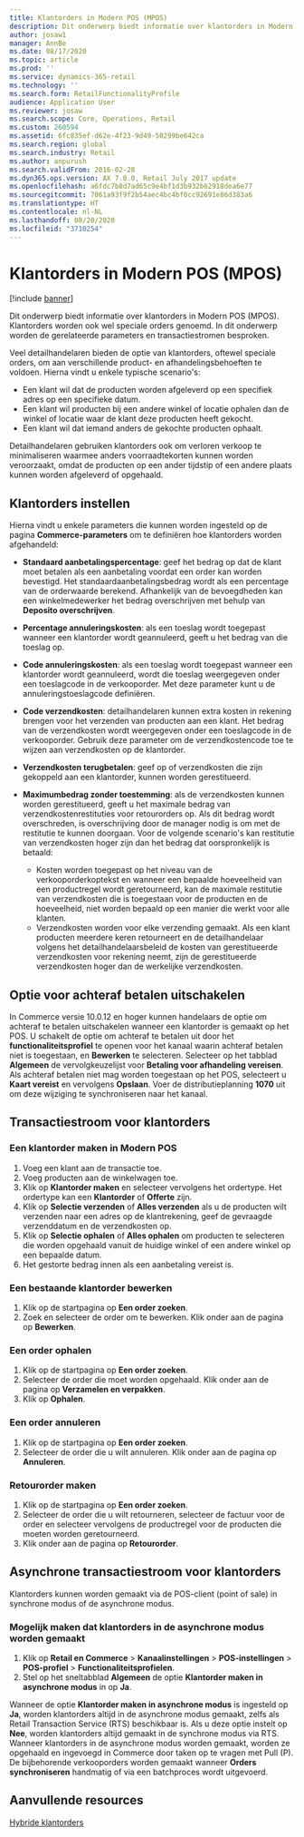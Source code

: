 ```yaml
---
title: Klantorders in Modern POS (MPOS)
description: Dit onderwerp biedt informatie over klantorders in Modern POS (MPOS). Klantorders worden ook wel speciale orders genoemd. In dit onderwerp worden de gerelateerde parameters en transactiestromen besproken.
author: josaw1
manager: AnnBe
ms.date: 08/17/2020
ms.topic: article
ms.prod: ''
ms.service: dynamics-365-retail
ms.technology: ''
ms.search.form: RetailFunctionalityProfile
audience: Application User
ms.reviewer: josaw
ms.search.scope: Core, Operations, Retail
ms.custom: 260594
ms.assetid: 6fc835ef-d62e-4f23-9d49-50299be642ca
ms.search.region: global
ms.search.industry: Retail
ms.author: anpurush
ms.search.validFrom: 2016-02-28
ms.dyn365.ops.version: AX 7.0.0, Retail July 2017 update
ms.openlocfilehash: a6fdc7b8d7ad65c9e4bf1d3b932b62918dea6e77
ms.sourcegitcommit: 7061a93f9f2b54aec4bc4bf0cc92691e86d383a6
ms.translationtype: HT
ms.contentlocale: nl-NL
ms.lasthandoff: 08/20/2020
ms.locfileid: "3710254"
---
```

# <a name="customer-orders-in-modern-pos-mpos"></a>Klantorders in Modern POS (MPOS)

[!include [banner](includes/banner.md)]

Dit onderwerp biedt informatie over klantorders in Modern POS (MPOS). Klantorders worden ook wel speciale orders genoemd. In dit onderwerp worden de gerelateerde parameters en transactiestromen besproken.

Veel detailhandelaren bieden de optie van klantorders, oftewel speciale orders, om aan verschillende product- en afhandelingsbehoeften te voldoen. Hierna vindt u enkele typische scenario's:

- Een klant wil dat de producten worden afgeleverd op een specifiek adres op een specifieke datum.
- Een klant wil producten bij een andere winkel of locatie ophalen dan de winkel of locatie waar de klant deze producten heeft gekocht.
- Een klant wil dat iemand anders de gekochte producten ophaalt.

Detailhandelaren gebruiken klantorders ook om verloren verkoop te minimaliseren waarmee anders voorraadtekorten kunnen worden veroorzaakt, omdat de producten op een ander tijdstip of een andere plaats kunnen worden afgeleverd of opgehaald.

## <a name="set-up-customer-orders"></a>Klantorders instellen

Hierna vindt u enkele parameters die kunnen worden ingesteld op de pagina **Commerce-parameters** om te definiëren hoe klantorders worden afgehandeld:

- **Standaard aanbetalingspercentage**: geef het bedrag op dat de klant moet betalen als een aanbetaling voordat een order kan worden bevestigd. Het standaardaanbetalingsbedrag wordt als een percentage van de orderwaarde berekend. Afhankelijk van de bevoegdheden kan een winkelmedewerker het bedrag overschrijven met behulp van **Deposito overschrijven**.
- **Percentage annuleringskosten**: als een toeslag wordt toegepast wanneer een klantorder wordt geannuleerd, geeft u het bedrag van die toeslag op.
- **Code annuleringskosten**: als een toeslag wordt toegepast wanneer een klantorder wordt geannuleerd, wordt die toeslag weergegeven onder een toeslagcode in de verkooporder. Met deze parameter kunt u de annuleringstoeslagcode definiëren.
- **Code verzendkosten**: detailhandelaren kunnen extra kosten in rekening brengen voor het verzenden van producten aan een klant. Het bedrag van de verzendkosten wordt weergegeven onder een toeslagcode in de verkooporder. Gebruik deze parameter om de verzendkostencode toe te wijzen aan verzendkosten op de klantorder.
- **Verzendkosten terugbetalen**: geef op of verzendkosten die zijn gekoppeld aan een klantorder, kunnen worden gerestitueerd.
- **Maximumbedrag zonder toestemming**: als de verzendkosten kunnen worden gerestitueerd, geeft u het maximale bedrag van verzendkostenrestituties voor retourorders op. Als dit bedrag wordt overschreden, is overschrijving door de manager nodig is om met de restitutie te kunnen doorgaan. Voor de volgende scenario's kan restitutie van verzendkosten hoger zijn dan het bedrag dat oorspronkelijk is betaald:

    - Kosten worden toegepast op het niveau van de verkooporderkoptekst en wanneer een bepaalde hoeveelheid van een productregel wordt geretourneerd, kan de maximale restitutie van verzendkosten die is toegestaan voor de producten en de hoeveelheid, niet worden bepaald op een manier die werkt voor alle klanten.
    - Verzendkosten worden voor elke verzending gemaakt. Als een klant producten meerdere keren retourneert en de detailhandelaar volgens het detailhandelaarsbeleid de kosten van gerestitueerde verzendkosten voor rekening neemt, zijn de gerestitueerde verzendkosten hoger dan de werkelijke verzendkosten.
    

## <a name="disable-option-to-pay-later"></a>Optie voor achteraf betalen uitschakelen

In Commerce versie 10.0.12 en hoger kunnen handelaars de optie om achteraf te betalen uitschakelen wanneer een klantorder is gemaakt op het POS. U schakelt de optie om achteraf te betalen uit door het **functionaliteitsprofiel** te openen voor het kanaal waarin achteraf betalen niet is toegestaan, en **Bewerken** te selecteren. Selecteer op het tabblad **Algemeen** de vervolgkeuzelijst voor **Betaling voor afhandeling vereisen**. Als achteraf betalen niet mag worden toegestaan op het POS, selecteert u **Kaart vereist** en vervolgens **Opslaan**. Voer de distributieplanning **1070** uit om deze wijziging te synchroniseren naar het kanaal. 

## <a name="transaction-flow-for-customer-orders"></a>Transactiestroom voor klantorders

### <a name="create-a-customer-order-in-modern-pos"></a>Een klantorder maken in Modern POS

1. Voeg een klant aan de transactie toe.
2. Voeg producten aan de winkelwagen toe.
3. Klik op **Klantorder maken** en selecteer vervolgens het ordertype. Het ordertype kan een **Klantorder** of **Offerte** zijn.
4. Klik op **Selectie verzenden** of **Alles verzenden** als u de producten wilt verzenden naar een adres op de klantrekening, geef de gevraagde verzenddatum en de verzendkosten op.
5. Klik op **Selectie ophalen** of **Alles ophalen** om producten te selecteren die worden opgehaald vanuit de huidige winkel of een andere winkel op een bepaalde datum.
6. Het gestorte bedrag innen als een aanbetaling vereist is.

### <a name="edit-an-existing-customer-order"></a>Een bestaande klantorder bewerken

1. Klik op de startpagina op **Een order zoeken**.
2. Zoek en selecteer de order om te bewerken. Klik onder aan de pagina op **Bewerken**.

### <a name="pick-up-an-order"></a>Een order ophalen

1. Klik op de startpagina op **Een order zoeken**.
2. Selecteer de order die moet worden opgehaald. Klik onder aan de pagina op **Verzamelen en verpakken**.
3. Klik op **Ophalen**.

### <a name="cancel-an-order"></a>Een order annuleren

1. Klik op de startpagina op **Een order zoeken**.
2. Selecteer de order die u wilt annuleren. Klik onder aan de pagina op **Annuleren**.

### <a name="create-a-return-order"></a>Retourorder maken

1. Klik op de startpagina op **Een order zoeken**.
2. Selecteer de order die u wilt retourneren, selecteer de factuur voor de order en selecteer vervolgens de productregel voor de producten die moeten worden geretourneerd.
3. Klik onder aan de pagina op **Retourorder**.

## <a name="asynchronous-transaction-flow-for-customer-orders"></a>Asynchrone transactiestroom voor klantorders

Klantorders kunnen worden gemaakt via de POS-client (point of sale) in synchrone modus of de asynchrone modus.

### <a name="enable-customer-orders-to-be-created-in-asynchronous-mode"></a>Mogelijk maken dat klantorders in de asynchrone modus worden gemaakt

1. Klik op **Retail en Commerce** &gt; **Kanaalinstellingen** &gt; **POS-instellingen** &gt; **POS-profiel** &gt; **Functionaliteitsprofielen**.
2. Stel op het sneltabblad **Algemeen** de optie **Klantorder maken in asynchrone modus** in op **Ja**.

Wanneer de optie **Klantorder maken in asynchrone modus** is ingesteld op **Ja**, worden klantorders altijd in de asynchrone modus gemaakt, zelfs als Retail Transaction Service (RTS) beschikbaar is. Als u deze optie instelt op **Nee**, worden klantorders altijd gemaakt in de synchrone modus via RTS. Wanneer klantorders in de asynchrone modus worden gemaakt, worden ze opgehaald en ingevoegd in Commerce door taken op te vragen met Pull (P). De bijbehorende verkooporders worden gemaakt wanneer **Orders synchroniseren** handmatig of via een batchproces wordt uitgevoerd.

## <a name="additional-resources"></a>Aanvullende resources

[Hybride klantorders](hybrid-customer-orders.md)
